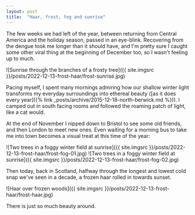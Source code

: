 ```yaml
---
layout: post
title:  "Haar, frost, fog and sunrise"
---
```


The few weeks we had left of the year, between returning from Central America and the holiday season, passed in an eye-blink. Recovering from the dengue took me longer than it should have, and I'm pretty sure I caught some other viral thing at the beginning of December too, so I wasn't feeling up to much.

![Sunrise through the branches of a frosty tree]({{ site.imgsrc }}/posts/2022-12-13-frost-haar/frost-sunrise.jpg)

Pacing myself, I spent many mornings admiring how our shallow winter light transforms my everyday surroundings into ethereal beauty ([as it does every year]({% link _posts/archive/2015-12-18-north-berwick.md %})). I camped out in south facing rooms and followed the roaming patch of light, like a cat would.

At the end of November I nipped down to Bristol to see some old friends, and then London to meet new ones. Even waiting for a morning bus to take me into town becomes a visual treat at this time of the year:

![Two trees in a foggy winter field at sunrise]({{ site.imgsrc }}/posts/2022-12-13-frost-haar/frost-fog-01.jpg)
![Two trees in a foggy winter field at sunrise]({{ site.imgsrc }}/posts/2022-12-13-frost-haar/frost-fog-02.jpg)

Then today, back in Scotland, halfway through the longest and lowest cold snap we've seen in a decade, a frozen haar rolled in towards sunset.

![Haar over frozen woods]({{ site.imgsrc }}/posts/2022-12-13-frost-haar/frost-haar.jpg)

There is just so much beauty around.